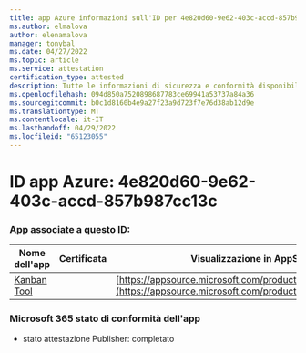 ```yaml
---
title: app Azure informazioni sull'ID per 4e820d60-9e62-403c-accd-857b987cc13c
ms.author: elmalova
author: elenamalova
manager: tonybal
ms.date: 04/27/2022
ms.topic: article
ms.service: attestation
certification_type: attested
description: Tutte le informazioni di sicurezza e conformità disponibili per 4e820d60-9e62-403c-accd-857b987cc13c.
ms.openlocfilehash: 094d850a7520898687783ce69941a53737a84a36
ms.sourcegitcommit: b0c1d8160b4e9a27f23a9d723f7e76d38ab12d9e
ms.translationtype: MT
ms.contentlocale: it-IT
ms.lasthandoff: 04/29/2022
ms.locfileid: "65123055"
---
```

# <a name="azure-app-id-4e820d60-9e62-403c-accd-857b987cc13c"></a>ID app Azure: 4e820d60-9e62-403c-accd-857b987cc13c


### <a name="apps-associated-with-this-id"></a>App associate a questo ID:
| **Nome dell'app** | **Certificata** | **Visualizzazione in AppSource** |
|--------------|---------------|-----------------------|
| [Kanban Tool](../forward/WA200002121.md) |  | [https://appsource.microsoft.com/product/office/WA200002121](https://appsource.microsoft.com/product/office/WA200002121) |

### <a name="microsoft-365-app-compliance-status"></a>Microsoft 365 stato di conformità dell'app
- stato attestazione Publisher: completato
